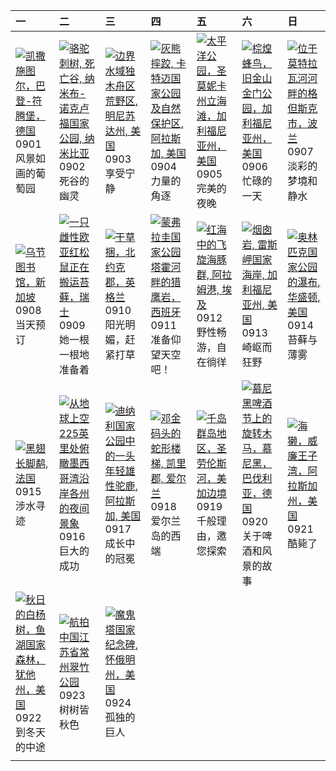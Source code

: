 | 一                                                                                                                                                                                                 | 二                                                                                                                                                                                                      | 三                                                                                                                                                                                                  | 四                                                                                                                                                                                                        | 五                                                                                                                                                                                                    | 六                                                                                                                                                                                                            | 日                                                                                                                                                                                           |
|:--------------------------------------------------------------------------------------------------------------------------------------------------------------------------------------------------|:-------------------------------------------------------------------------------------------------------------------------------------------------------------------------------------------------------|:---------------------------------------------------------------------------------------------------------------------------------------------------------------------------------------------------|:---------------------------------------------------------------------------------------------------------------------------------------------------------------------------------------------------------|:-----------------------------------------------------------------------------------------------------------------------------------------------------------------------------------------------------|:-------------------------------------------------------------------------------------------------------------------------------------------------------------------------------------------------------------|:--------------------------------------------------------------------------------------------------------------------------------------------------------------------------------------------|
| [![](https://www.bing.com/th?id=OHR.FieldKaiserstuhl_ZH-CN0467488834_320x240.jpg "凯撒施图尔，巴登-符腾堡，德国")](https://www.bing.com/th?id=OHR.FieldKaiserstuhl_ZH-CN0467488834_UHD.jpg)<br>0901<br>风景如画的葡萄园 | [![](https://www.bing.com/th?id=OHR.DeadvleiTrees_ZH-CN0967414858_320x240.jpg "骆驼刺树, 死亡谷, 纳米布-诺克卢福国家公园, 纳米比亚")](https://www.bing.com/th?id=OHR.DeadvleiTrees_ZH-CN0967414858_UHD.jpg)<br>0902<br>死谷的幽灵 | [![](https://www.bing.com/th?id=OHR.MinnesotaWaters_ZH-CN6078521418_320x240.jpg "边界水域独木舟区荒野区, 明尼苏达州, 美国")](https://www.bing.com/th?id=OHR.MinnesotaWaters_ZH-CN6078521418_UHD.jpg)<br>0903<br>享受宁静 | [![](https://www.bing.com/th?id=OHR.WrestlingBears_ZH-CN6430637848_320x240.jpg "灰熊摔跤, 卡特迈国家公园及自然保护区, 阿拉斯加, 美国")](https://www.bing.com/th?id=OHR.WrestlingBears_ZH-CN6430637848_UHD.jpg)<br>0904<br>力量的角逐 | [![](https://www.bing.com/th?id=OHR.SunsetPier_ZH-CN1202083395_320x240.jpg "太平洋公园，圣莫妮卡州立海滩，加利福尼亚州，美国")](https://www.bing.com/th?id=OHR.SunsetPier_ZH-CN1202083395_UHD.jpg)<br>0905<br>完美的夜晚          | [![](https://www.bing.com/th?id=OHR.RufousHummer_ZH-CN1777072350_320x240.jpg "棕煌蜂鸟，旧金山金门公园，加利福尼亚州，美国")](https://www.bing.com/th?id=OHR.RufousHummer_ZH-CN1777072350_UHD.jpg)<br>0906<br>忙碌的一天                | [![](https://www.bing.com/th?id=OHR.BlueGdansk_ZH-CN3328928509_320x240.jpg "位于莫特拉瓦河河畔的格但斯克市，波兰")](https://www.bing.com/th?id=OHR.BlueGdansk_ZH-CN3328928509_UHD.jpg)<br>0907<br>淡彩的梦境和静水    |
| [![](https://www.bing.com/th?id=OHR.OrchardLibrary_ZH-CN3578982798_320x240.jpg "乌节图书馆，新加坡")](https://www.bing.com/th?id=OHR.OrchardLibrary_ZH-CN3578982798_UHD.jpg)<br>0908<br>当天预订               | [![](https://www.bing.com/th?id=OHR.SwissSquirrel_ZH-CN1499344455_320x240.jpg "一只雌性欧亚红松鼠正在搬运苔藓，瑞士")](https://www.bing.com/th?id=OHR.SwissSquirrel_ZH-CN1499344455_UHD.jpg)<br>0909<br>她一根一根地准备着        | [![](https://www.bing.com/th?id=OHR.YorkshireHay_ZH-CN9097986997_320x240.jpg "干草捆，北约克郡，英格兰")](https://www.bing.com/th?id=OHR.YorkshireHay_ZH-CN9097986997_UHD.jpg)<br>0910<br>阳光明媚，赶紧打草            | [![](https://www.bing.com/th?id=OHR.ExtremaduraJamon_ZH-CN1559355133_320x240.jpg "蒙弗拉圭国家公园塔霍河畔的猎鹰岩，西班牙")](https://www.bing.com/th?id=OHR.ExtremaduraJamon_ZH-CN1559355133_UHD.jpg)<br>0911<br>准备仰望天空吧！   | [![](https://www.bing.com/th?id=OHR.SpinnerDolphins_ZH-CN9731341241_320x240.jpg "红海中的飞旋海豚群, 阿拉姆港, 埃及")](https://www.bing.com/th?id=OHR.SpinnerDolphins_ZH-CN9731341241_UHD.jpg)<br>0912<br>野性畅游，自在徜徉 | [![](https://www.bing.com/th?id=OHR.PointReyesSeashore_ZH-CN0076789582_320x240.jpg "烟囱岩, 雷斯岬国家海岸, 加利福尼亚州, 美国")](https://www.bing.com/th?id=OHR.PointReyesSeashore_ZH-CN0076789582_UHD.jpg)<br>0913<br>崎岖而狂野  | [![](https://www.bing.com/th?id=OHR.HohWaterfall_ZH-CN0297269806_320x240.jpg "奥林匹克国家公园的瀑布, 华盛顿, 美国")](https://www.bing.com/th?id=OHR.HohWaterfall_ZH-CN0297269806_UHD.jpg)<br>0914<br>苔藓与薄雾 |
| [![](https://www.bing.com/th?id=OHR.Echasse_ZH-CN0670369582_320x240.jpg "黑翅长脚鹬, 法国")](https://www.bing.com/th?id=OHR.Echasse_ZH-CN0670369582_UHD.jpg)<br>0915<br>涉水寻迹                             | [![](https://www.bing.com/th?id=OHR.OzoneEarth_ZH-CN0993915980_320x240.jpg "从地球上空225英里处俯瞰墨西哥湾沿岸各州的夜间景象")](https://www.bing.com/th?id=OHR.OzoneEarth_ZH-CN0993915980_UHD.jpg)<br>0916<br>巨大的成功          | [![](https://www.bing.com/th?id=OHR.YoungMoose_ZH-CN4639410217_320x240.jpg "迪纳利国家公园中的一头年轻雄性驼鹿, 阿拉斯加, 美国")](https://www.bing.com/th?id=OHR.YoungMoose_ZH-CN4639410217_UHD.jpg)<br>0917<br>成长中的冠冕    | [![](https://www.bing.com/th?id=OHR.DunquinIreland_ZH-CN1418844818_320x240.jpg "邓金码头的蛇形楼梯, 凯里郡, 爱尔兰")](https://www.bing.com/th?id=OHR.DunquinIreland_ZH-CN1418844818_UHD.jpg)<br>0918<br>爱尔兰岛的西端         | [![](https://www.bing.com/th?id=OHR.ThousandIslands_ZH-CN3197750437_320x240.jpg "千岛群岛地区，圣劳伦斯河，美加边境")](https://www.bing.com/th?id=OHR.ThousandIslands_ZH-CN3197750437_UHD.jpg)<br>0919<br>千般理由，邀您探索   | [![](https://www.bing.com/th?id=OHR.OktoberfestSwing_ZH-CN5270146600_320x240.jpg "慕尼黑啤酒节上的旋转木马，慕尼黑，巴伐利亚，德国")](https://www.bing.com/th?id=OHR.OktoberfestSwing_ZH-CN5270146600_UHD.jpg)<br>0920<br>关于啤酒和风景的故事 | [![](https://www.bing.com/th?id=OHR.IceOtters_ZH-CN5393791969_320x240.jpg "海獭，威廉王子湾，阿拉斯加州，美国")](https://www.bing.com/th?id=OHR.IceOtters_ZH-CN5393791969_UHD.jpg)<br>0921<br>酷毙了            |
| [![](https://www.bing.com/th?id=OHR.AspenEquinox_ZH-CN5474695693_320x240.jpg "秋日的白杨树，鱼湖国家森林，犹他州，美国")](https://www.bing.com/th?id=OHR.AspenEquinox_ZH-CN5474695693_UHD.jpg)<br>0922<br>到冬天的中途      | [![](https://www.bing.com/th?id=OHR.AutumnalEquinoxY25_ZH-CN5692548297_320x240.jpg "航拍中国江苏省常州翠竹公园")](https://www.bing.com/th?id=OHR.AutumnalEquinoxY25_ZH-CN5692548297_UHD.jpg)<br>0923<br>树树皆秋色       | [![](https://www.bing.com/th?id=OHR.BearLodge_ZH-CN5880511888_320x240.jpg "魔鬼塔国家纪念碑, 怀俄明州，美国")](https://www.bing.com/th?id=OHR.BearLodge_ZH-CN5880511888_UHD.jpg)<br>0924<br>孤独的巨人                 |                                                                                                                                                                                                          |                                                                                                                                                                                                      |                                                                                                                                                                                                              |                                                                                                                                                                                             |
|                                                                                                                                                                                                   |                                                                                                                                                                                                        |                                                                                                                                                                                                    |                                                                                                                                                                                                          |                                                                                                                                                                                                      |                                                                                                                                                                                                              |                                                                                                                                                                                             |